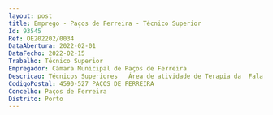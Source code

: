 ```yaml
--- 
layout: post
title: Emprego - Paços de Ferreira - Técnico Superior
Id: 93545
Ref: OE202202/0034
DataAbertura: 2022-02-01
DataFecho: 2022-02-15
Trabalho: Técnico Superior
Empregador: Câmara Municipal de Paços de Ferreira
Descricao: Técnicos Superiores   Área de atividade de Terapia da  Fala, para apoiar as crianças da Educação Pré Escolar e os alunos do ensino básico, atuando de forma complementar e articulada com os técnicos do PIICIE e dos Gabinetes de Orientação Vocacional, em situações de insucesso escolar e de risco social   Aplicar  rastreios de competências necessárias à aprendizagem, no âmbito da fala na educação pré escolar  Avaliar as crianças sinalizadas pelos Educadores de Infância, professores do 1º CEB e outros técnicos  Intervir grupal ou individualmente junto das crianças sinalizadas  participar no processo de monitorização e avaliação do cumprimento de objetivos e metas do projeto  Elaborar relatórios de apoio à definição e avaliação dos planos individualizados de apoio  participar na monitorização e acompanhamento da execução dos planos de apoio individualizados.  Contrato de trabalho a termo incerto   o contrato terá a duração do projeto  Plano Integrado e Inovador de Combate ao Insucesso Escolar, promovido pela CIM do Tâmega e Sousa 
CodigoPostal: 4590-527 PAÇOS DE FERREIRA
Concelho: Paços de Ferreira
Distrito: Porto
--- 
```

